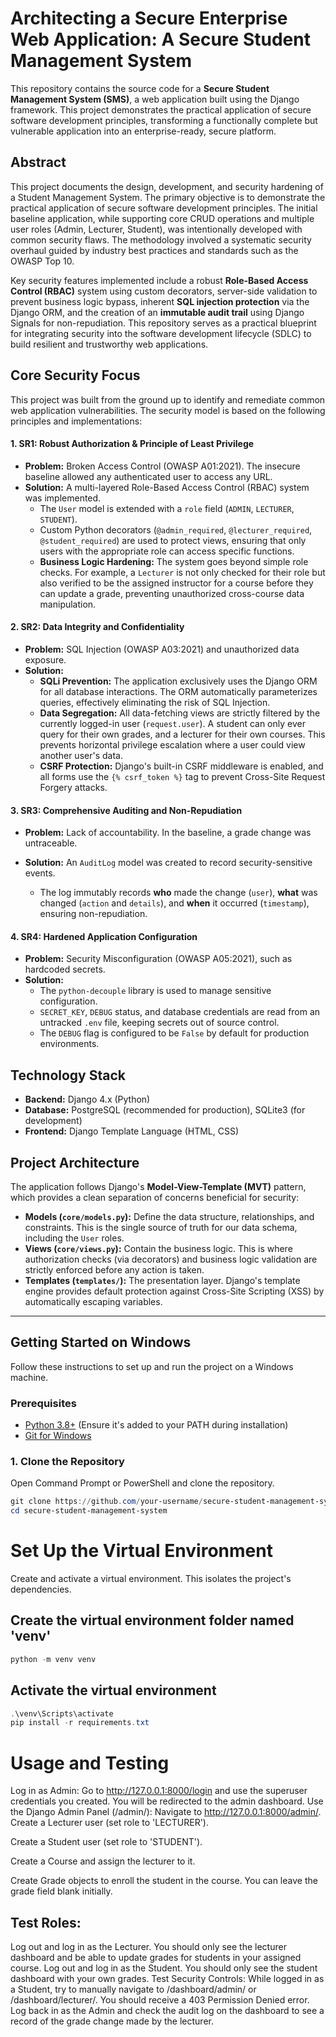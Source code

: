 # Architecting a Secure Enterprise Web Application: A Secure Student Management System

This repository contains the source code for a **Secure Student Management System (SMS)**, a web application built using the Django framework. This project demonstrates the practical application of secure software development principles, transforming a functionally complete but vulnerable application into an enterprise-ready, secure platform.

## Abstract

This project documents the design, development, and security hardening of a Student Management System. The primary objective is to demonstrate the practical application of secure software development principles. The initial baseline application, while supporting core CRUD operations and multiple user roles (Admin, Lecturer, Student), was intentionally developed with common security flaws. The methodology involved a systematic security overhaul guided by industry best practices and standards such as the OWASP Top 10.

Key security features implemented include a robust **Role-Based Access Control (RBAC)** system using custom decorators, server-side validation to prevent business logic bypass, inherent **SQL injection protection** via the Django ORM, and the creation of an **immutable audit trail** using Django Signals for non-repudiation. This repository serves as a practical blueprint for integrating security into the software development lifecycle (SDLC) to build resilient and trustworthy web applications.

## Core Security Focus

This project was built from the ground up to identify and remediate common web application vulnerabilities. The security model is based on the following principles and implementations:

#### 1. SR1: Robust Authorization & Principle of Least Privilege
- **Problem:** Broken Access Control (OWASP A01:2021). The insecure baseline allowed any authenticated user to access any URL.
- **Solution:** A multi-layered Role-Based Access Control (RBAC) system was implemented.
    - The `User` model is extended with a `role` field (`ADMIN`, `LECTURER`, `STUDENT`).
    - Custom Python decorators (`@admin_required`, `@lecturer_required`, `@student_required`) are used to protect views, ensuring that only users with the appropriate role can access specific functions.
    - **Business Logic Hardening:** The system goes beyond simple role checks. For example, a `Lecturer` is not only checked for their role but also verified to be the assigned instructor for a course before they can update a grade, preventing unauthorized cross-course data manipulation.

#### 2. SR2: Data Integrity and Confidentiality
- **Problem:** SQL Injection (OWASP A03:2021) and unauthorized data exposure.
- **Solution:**
    - **SQLi Prevention:** The application exclusively uses the Django ORM for all database interactions. The ORM automatically parameterizes queries, effectively eliminating the risk of SQL Injection.
    - **Data Segregation:** All data-fetching views are strictly filtered by the currently logged-in user (`request.user`). A student can only ever query for their own grades, and a lecturer for their own courses. This prevents horizontal privilege escalation where a user could view another user's data.
    - **CSRF Protection:** Django's built-in CSRF middleware is enabled, and all forms use the `{% csrf_token %}` tag to prevent Cross-Site Request Forgery attacks.

#### 3. SR3: Comprehensive Auditing and Non-Repudiation
- **Problem:** Lack of accountability. In the baseline, a grade change was untraceable.
- **Solution:** An `AuditLog` model was created to record security-sensitive events.
    
    - The log immutably records **who** made the change (`user`), **what** was changed (`action` and `details`), and **when** it occurred (`timestamp`), ensuring non-repudiation.

#### 4. SR4: Hardened Application Configuration
- **Problem:** Security Misconfiguration (OWASP A05:2021), such as hardcoded secrets.
- **Solution:**
    - The `python-decouple` library is used to manage sensitive configuration.
    - `SECRET_KEY`, `DEBUG` status, and database credentials are read from an untracked `.env` file, keeping secrets out of source control.
    - The `DEBUG` flag is configured to be `False` by default for production environments.

## Technology Stack

- **Backend:** Django 4.x (Python)
- **Database:** PostgreSQL (recommended for production), SQLite3 (for development)
- **Frontend:** Django Template Language (HTML, CSS)


## Project Architecture

The application follows Django's **Model-View-Template (MVT)** pattern, which provides a clean separation of concerns beneficial for security:
- **Models (`core/models.py`):** Define the data structure, relationships, and constraints. This is the single source of truth for our data schema, including the `User` roles.
- **Views (`core/views.py`):** Contain the business logic. This is where authorization checks (via decorators) and business logic validation are strictly enforced before any action is taken.
- **Templates (`templates/`):** The presentation layer. Django's template engine provides default protection against Cross-Site Scripting (XSS) by automatically escaping variables.

---

## Getting Started on Windows

Follow these instructions to set up and run the project on a Windows machine.

### Prerequisites

- [Python 3.8+](https://www.python.org/downloads/windows/) (Ensure it's added to your PATH during installation)
- [Git for Windows](https://git-scm.com/download/win)

### 1. Clone the Repository
Open Command Prompt or PowerShell and clone the repository.
```powershell
git clone https://github.com/your-username/secure-student-management-system.git
cd secure-student-management-system
```
# Set Up the Virtual Environment
Create and activate a virtual environment. This isolates the project's dependencies.

## Create the virtual environment folder named 'venv'
```powershell
python -m venv venv
```
## Activate the virtual environment
```powershell
.\venv\Scripts\activate
pip install -r requirements.txt
```


# Usage and Testing
Log in as Admin: Go to http://127.0.0.1:8000/login and use the superuser credentials you created. You will be redirected to the admin dashboard.
Use the Django Admin Panel (/admin/):
Navigate to http://127.0.0.1:8000/admin/.
Create a Lecturer user (set role to 'LECTURER').

Create a Student user (set role to 'STUDENT').

Create a Course and assign the lecturer to it.

Create Grade objects to enroll the student in the course. You can leave the grade field blank initially.
## Test Roles:
Log out and log in as the Lecturer. You should only see the lecturer dashboard and be able to update grades for students in your assigned course.
Log out and log in as the Student. You should only see the student dashboard with your own grades.
Test Security Controls:
While logged in as a Student, try to manually navigate to /dashboard/admin/ or /dashboard/lecturer/. You should receive a 403 Permission Denied error.
Log back in as the Admin and check the audit log on the dashboard to see a record of the grade change made by the lecturer.

